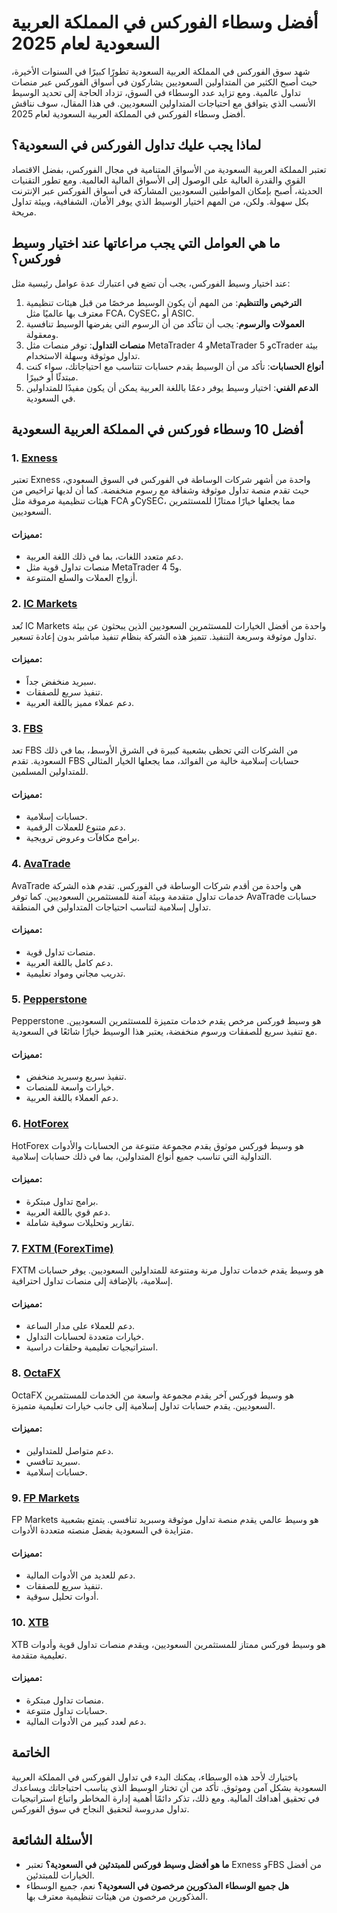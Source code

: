 # أفضل وسطاء الفوركس في المملكة العربية السعودية لعام 2025

شهد سوق الفوركس في المملكة العربية السعودية تطورًا كبيرًا في السنوات الأخيرة، حيث أصبح الكثير من المتداولين السعوديين يشاركون في أسواق الفوركس عبر منصات تداول عالمية. ومع تزايد عدد الوسطاء في السوق، تزداد الحاجة إلى تحديد الوسيط الأنسب الذي يتوافق مع احتياجات المتداولين السعوديين. في هذا المقال، سوف نناقش أفضل وسطاء الفوركس في المملكة العربية السعودية لعام 2025.

## لماذا يجب عليك تداول الفوركس في السعودية؟
تعتبر المملكة العربية السعودية من الأسواق المتنامية في مجال الفوركس، بفضل الاقتصاد القوي والقدرة العالية على الوصول إلى الأسواق المالية العالمية. ومع تطور التقنيات الحديثة، أصبح بإمكان المواطنين السعوديين المشاركة في أسواق الفوركس عبر الإنترنت بكل سهولة. ولكن، من المهم اختيار الوسيط الذي يوفر الأمان، الشفافية، وبيئة تداول مريحة.

## ما هي العوامل التي يجب مراعاتها عند اختيار وسيط فوركس؟
عند اختيار وسيط الفوركس، يجب أن تضع في اعتبارك عدة عوامل رئيسية مثل:

1. **الترخيص والتنظيم**: من المهم أن يكون الوسيط مرخصًا من قبل هيئات تنظيمية معترف بها عالميًا مثل FCA، CySEC، أو ASIC.
2. **العمولات والرسوم**: يجب أن تتأكد من أن الرسوم التي يفرضها الوسيط تنافسية ومعقولة.
3. **منصات التداول**: توفر منصات مثل MetaTrader 4 وMetaTrader 5 وcTrader بيئة تداول موثوقة وسهلة الاستخدام.
4. **أنواع الحسابات**: تأكد من أن الوسيط يقدم حسابات تتناسب مع احتياجاتك، سواء كنت مبتدئًا أو خبيرًا.
5. **الدعم الفني**: اختيار وسيط يوفر دعمًا باللغة العربية يمكن أن يكون مفيدًا للمتداولين في السعودية.

## أفضل 10 وسطاء فوركس في المملكة العربية السعودية

### 1. **[Exness](https://one.exnesstrack.org/a/english23)**
تعتبر Exness واحدة من أشهر شركات الوساطة في الفوركس في السوق السعودي، حيث تقدم منصة تداول موثوقة وشفافة مع رسوم منخفضة. كما أن لديها تراخيص من هيئات تنظيمية مرموقة مثل FCA وCySEC، مما يجعلها خيارًا ممتازًا للمستثمرين السعوديين.

#### مميزات:
- دعم متعدد اللغات، بما في ذلك اللغة العربية.
- منصات تداول قوية مثل MetaTrader 4 و5.
- أزواج العملات والسلع المتنوعة.

### 2. **[IC Markets](https://www.icmarkets.com/?utm_source=affiliate&utm_medium=affiliate&utm_campaign=589901)**
تُعد IC Markets واحدة من أفضل الخيارات للمستثمرين السعوديين الذين يبحثون عن بيئة تداول موثوقة وسريعة التنفيذ. تتميز هذه الشركة بنظام تنفيذ مباشر بدون إعادة تسعير.

#### مميزات:
- سبريد منخفض جداً.
- تنفيذ سريع للصفقات.
- دعم عملاء مميز باللغة العربية.

### 3. **[FBS](https://fbs.partners?ibl=587836&ibp=21398815)**
تعد FBS من الشركات التي تحظى بشعبية كبيرة في الشرق الأوسط، بما في ذلك السعودية. تقدم FBS حسابات إسلامية خالية من الفوائد، مما يجعلها الخيار المثالي للمتداولين المسلمين.

#### مميزات:
- حسابات إسلامية.
- دعم متنوع للعملات الرقمية.
- برامج مكافآت وعروض ترويجية.

### 4. **[AvaTrade](https://www.avatrade.com?versionId=10301&tag=194438)**
AvaTrade هي واحدة من أقدم شركات الوساطة في الفوركس. تقدم هذه الشركة خدمات تداول متقدمة وبيئة آمنة للمستثمرين السعوديين. كما توفر AvaTrade حسابات تداول إسلامية لتناسب احتياجات المتداولين في المنطقة.

#### مميزات:
- منصات تداول قوية.
- دعم كامل باللغة العربية.
- تدريب مجاني ومواد تعليمية.

### 5. **[Pepperstone](https://trk.pepperstonepartners.com/aff_c?offer_id=367&aff_id=33954)**
Pepperstone هو وسيط فوركس مرخص يقدم خدمات متميزة للمستثمرين السعوديين. مع تنفيذ سريع للصفقات ورسوم منخفضة، يعتبر هذا الوسيط خيارًا شائعًا في السعودية.

#### مميزات:
- تنفيذ سريع وسبريد منخفض.
- خيارات واسعة للمنصات.
- دعم العملاء باللغة العربية.

### 6. **[HotForex](https://www.hotforex.com/?lang=ar)**
HotForex هو وسيط فوركس موثوق يقدم مجموعة متنوعة من الحسابات والأدوات التداولية التي تناسب جميع أنواع المتداولين، بما في ذلك حسابات إسلامية.

#### مميزات:
- برامج تداول مبتكرة.
- دعم قوي باللغة العربية.
- تقارير وتحليلات سوقية شاملة.

### 7. **[FXTM (ForexTime)](https://www.forextime.com/?utm_source=affiliate&utm_campaign=arabic)**
FXTM هو وسيط يقدم خدمات تداول مرنة ومتنوعة للمتداولين السعوديين. يوفر حسابات إسلامية، بالإضافة إلى منصات تداول احترافية.

#### مميزات:
- دعم للعملاء على مدار الساعة.
- خيارات متعددة لحسابات التداول.
- استراتيجيات تعليمية وحلقات دراسية.

### 8. **[OctaFX](https://my.octafx.com/open-account/?refid=ib35647800)**
OctaFX هو وسيط فوركس آخر يقدم مجموعة واسعة من الخدمات للمستثمرين السعوديين. يقدم حسابات تداول إسلامية إلى جانب خيارات تعليمية متميزة.

#### مميزات:
- دعم متواصل للمتداولين.
- سبريد تنافسي.
- حسابات إسلامية.

### 9. **[FP Markets](https://www.fpmarkets.com/?redir=stv&fpm-affiliate-utm-source=IB&fpm-affiliate-agt=56244)**
FP Markets هو وسيط عالمي يقدم منصة تداول موثوقة وسبريد تنافسي. يتمتع بشعبية متزايدة في السعودية بفضل منصته متعددة الأدوات.

#### مميزات:
- دعم للعديد من الأدوات المالية.
- تنفيذ سريع للصفقات.
- أدوات تحليل سوقية.

### 10. **[XTB](https://link-pso.xtb.com/pso/zrUCY)**
XTB هو وسيط فوركس ممتاز للمستثمرين السعوديين، ويقدم منصات تداول قوية وأدوات تعليمية متقدمة.

#### مميزات:
- منصات تداول مبتكرة.
- حسابات تداول متنوعة.
- دعم لعدد كبير من الأدوات المالية.

## الخاتمة
باختيارك لأحد هذه الوسطاء، يمكنك البدء في تداول الفوركس في المملكة العربية السعودية بشكل آمن وموثوق. تأكد من أن تختار الوسيط الذي يناسب احتياجاتك ويساعدك في تحقيق أهدافك المالية. ومع ذلك، تذكر دائمًا أهمية إدارة المخاطر واتباع استراتيجيات تداول مدروسة لتحقيق النجاح في سوق الفوركس.

## الأسئلة الشائعة
- **ما هو أفضل وسيط فوركس للمبتدئين في السعودية؟**
   تعتبر Exness وFBS من أفضل الخيارات للمبتدئين.
- **هل جميع الوسطاء المذكورين مرخصون في السعودية؟**
   نعم، جميع الوسطاء المذكورين مرخصون من هيئات تنظيمية معترف بها.
